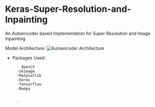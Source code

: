 # Keras-Super-Resolution-and-Inpainting
An Autoencoder based Implementation for Super Resolution and Image Inpainting

Model Architecture:
![Autoencoder Architecture](https://github.com/Shanks0465/Keras-Super-Resolution-and-Inpainting/blob/master/superres_model_plot.png?raw=true)

- Packages Used:

        - OpenCV
        -Skimage
        -Matplotlib
        -Keras
        -Tensorflow
        -Numpy
      
        
        -
